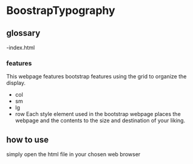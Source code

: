 # BoostrapTypography

## glossary
-index.html

### features
This webpage features bootstrap features using the grid to organize the display.
- col
- sm
- lg
- row
Each style element used in the bootstrap webpage places the webpage and the contents to the size and destination of your liking.

## how to use
simply open the html file in your chosen web browser
